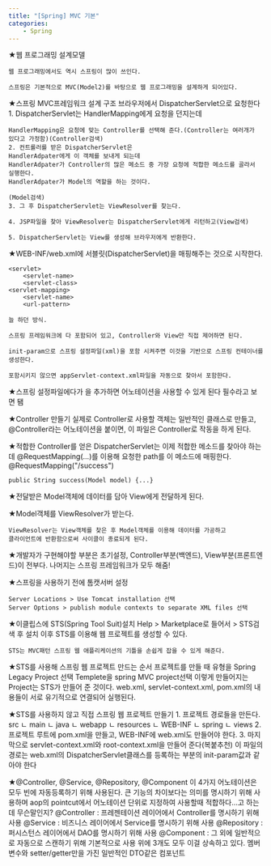 ```yaml
---
title: "[Spring] MVC 기본"
categories:
    - Spring
---
```

★웹 프로그래밍 설계모델

	웹 프로그래밍에서도 역시 스프링이 많이 쓰인다.

	스프링은 기본적으로 MVC(Model2)를 바탕으로 웹 프로그래밍을 설계하게 되어있다.


★스프링 MVC프레임워크 설계 구조
	브라우저에서 DispatcherServlet으로 요청한다
	1. DispatcherServlet는 HandlerMapping에게 요청을 던지는데

	HandlerMapping은 요청에 맞는 Controller를 선택해 준다.(Controller는 여러개가 있다고 가정함)(Controller검색)
	2. 컨트롤러를 받은 DispatcherServlet은
	HandlerAdpater에게 이 객체를 보내게 되는데
	HandlerAdpater가 Controller의 많은 메소드 중 가장 요청에 적합한 메소드를 골라서 실행한다.
	HandlerAdpater가 Model의 역할을 하는 것이다.

	(Model검색)
	3. 그 후 DispatcherServlet는 ViewResolver를 찾는다.

	4. JSP파일을 찾아 ViewResolver는 DispatcherServlet에게 리턴하고(View검색)

	5. DispatcherServlet는 View를 생성해 브라우저에게 반환한다.


★WEB-INF/web.xml에 서블릿(DispatcherServlet)을 매핑해주는 것으로 시작한다.

	<servlet>
		<servlet-name>
		<servlet-class>
	<servlet-mapping>
		<servlet-name>
		<url-pattern>

	늘 하던 방식.

	스프링 프레임워크에 다 포함되어 있고, Controller와 View만 직접 제어하면 된다.

	init-param으로 스프링 설정파일(xml)을 포함 시켜주면 이것을 기반으로 스프링 컨테이너를 생성한다.

	포함시키지 않으면 appServlet-context.xml파일을 자동으로 찾아서 포함한다.


★스프링 설정파일에다가 <annotation-driven/>을 추가하면 어노테이션을 사용할 수 있게 된다
	필수라고 보면 됌

★Controller 만들기
	실제로 Controller로 사용할 객체는 일반적인 클래스로 만들고,
	@Controller라는 어노테이션을 붙이면, 이 파일은 Controller로 작동을
	하게 된다.


★적합한 Controller를 얻은 DispatcherServlet는 이제 적합한 메소드를 찾아야 하는데
	@RequestMapping(...)를 이용해 요청한 path를 이 메소드에 매핑한다.
	@RequestMapping("/success")

	public String success(Model model) {...}

★전달받은 Model객체에 데이터를 담아 View에게 전달하게 된다.

★Model객체를 ViewResolver가 받는다.

	ViewResolver는 View객체를 찾은 후 Model객체를 이용해 데이터를 가공하고
	클라이언트에 반환함으로써 사이클이 종료되게 된다.


★개발자가 구현해야할 부분은 초기설정, Controller부분(백엔드), View부분(프론트엔드)이 전부다.
 나머지는 스프링 프레임워크가 모두 해줌!


★스프링을 사용하기 전에 톰캣서버 설정

	Server Locations > Use Tomcat installation 선택
	Server Options > publish module contexts to separate XML files 선택

★이클립스에 STS(Spring Tool Suit)설치
	Help > Marketplace로 들어서 > STS검색 후 설치
	이후 STS를 이용해 웹 프로젝트를 생성할 수 있다.

	STS는 MVC패턴 스프링 웹 애플리케이션의 기틀을 손쉽게 잡을 수 있게 해준다.

★STS를 사용해 스프링 웹 프로젝트 만드는 순서
	프로젝트를 만들 때 유형을 Spring Legacy Project 선택
	Templete을 spring MVC project선택
	이렇게 만들어지는 Project는 STS가 만들어 준 것이다.
	web.xml, servlet-context.xml, pom.xml의 내용들이
	서로 유기적으로 연결되어 실행된다.

★STS를 사용하지 않고 직접 스프링 웹 프로젝트 만들기
	1. 프로젝트 경로들을 만든다.
	src
	ㄴ	main
		ㄴ	java
		ㄴ	webapp
			ㄴ	resources
			ㄴ	WEB-INF
				ㄴ	spring
				ㄴ	views
	2. 프로젝트 루트에 pom.xml을 만들고, WEB-INF에 web.xml도 만들어야 한다.
	3. 마지막으로 servlet-context.xml와 root-context.xml을 만들어 준다(복붙추천)
		이 파일의 경로는 web.xml의 DispatcherServlet클래스를 등록하는 부분의
		init-param값과 같아야 한다

★@Controller, @Service, @Repository, @Component
	이 4가지 어노테이션은 모두 빈에 자동등록하기 위해 사용된다.
	큰 기능의 차이보다는 의미를 명시하기 위해 사용하며
	aop의 pointcut에서 어노테이션 단위로 지정하여 사용할때 적합하다...고 하는데 무슨말인지?
	@Controller : 프레젠테이션 레이어에서 Controller를 명시하기 위해 사용
	@Service : 비즈니스 레이어에서 Service를 명시하기 위해 사용
	@Repository : 퍼시스턴스 레이어에서 DAO를 명시하기 위해 사용
	@Component : 그 외에 일반적으로 자동으로 스캔하기 위해 기본적으로 사용
		위에 3개도 모두 이걸 상속하고 있다.
		멤버변수와 setter/getter만을 가진 일반적인 DTO같은 컴포넌트		